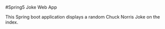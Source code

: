 #Spring5 Joke Web App

This Spring boot application displays a random Chuck Norris Joke on the index.